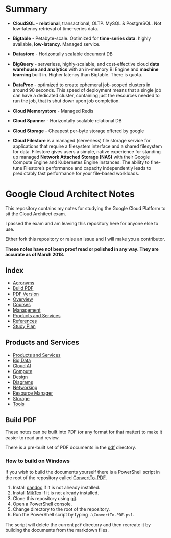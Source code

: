 # Summary

* __CloudSQL__ - __relational__, transactional, OLTP. MySQL & PostgreSQL. Not low-latency retrieval of time-series data.

* __Bigtable__ - Petabyte-scale. Optimized for __time-series data__. highly available, __low-latency__. Managed service.

* __Datastore__ - Horizontally scalable document DB

* __BigQuery__ - serverless, highly-scalable, and cost-effective cloud __data warehouse and analytics__ with an in-memory BI Engine and __machine learning__ built in. Higher latency than Bigtable. There is quota.

* __DataProc__ - optimized to create ephemeral job-scoped clusters in around 90 seconds. This speed of deployment means that a single job can have a dedicated cluster, containing just the resources needed to run the job, that is shut down upon job completion.

* __Cloud Memorystore__ - Managed Redis

* __Cloud Spanner__ - Horizontally scalable relational DB

* __Cloud Storage__ - Cheapest per-byte storage offered by google 

* __Cloud Filestore__ is a managed (serverless) file storage service for applications that require a filesystem interface and a shared filesystem for data. Filestore gives users a simple, native experience for standing up managed __Network Attached Storage (NAS)__ with their Google Compute Engine and Kubernetes Engine instances. The ability to fine-tune Filestore’s performance and capacity independently leads to predictably fast performance for your file-based workloads.

# Google Cloud Architect Notes

This repository contains my notes for studying the Google Cloud Platform to sit the Cloud Architect exam.

I passed the exam and am leaving this repository here for anyone else to use.

Either fork this repository or raise an issue and I will make you a contributor.

__These notes have not been proof read or polished in any way. They are accurate as of March 2018.__

## Index

* [Acronyms](/Acronyms.md)
* [Build PDF](#build-pdf)
* [PDF Version](/pdf)
* [Overview](/Overview.md)
* [Courses](/Courses.md)
* [Management](/Management.md)
* [Products and Services](#products-and-services)
* [References](/References.md)
* [Study Plan](/Study%20Plan.md)

## Products and Services

* [Products and Services](Products%20and%20Services.md)
* [Big Data](/Big%20Data)
* [Cloud AI](/Cloud%20AI)
* [Compute](/Compute)
* [Design](/Design)
* [Diagrams](/Diagrams)
* [Networking](/Networking)
* [Resource Manager](/Resource%20Manager)
* [Storage](/Storage)
* [Tools](/Tools)

## Build PDF

These notes can be built into PDF (or any format for that matter) to make it easier to read and review.

There is a pre-built set of PDF documents in the [pdf](/pdf) directory.

### How to build on Windows

If you wish to build the documents yourself there is a PowerShell script in the root of the repository called [ConvertTo-PDF](/ConvertTo-PDF.ps1).

1. Install [pandoc](http://pandoc.org/) if it is not already installed.
1. Install [MikTex](https://miktex.org/) if it is not already installed.
1. Clone this repository using [git](https://git-scm.com/).
1. Open a PowerShell console.
1. Change directory to the root of the repository.
1. Run the PowerShell script by typing `.\ConvertTo-PDF.ps1`.

The script will delete the current `pdf` directory and then recreate it by building the documents from the markdown files.
